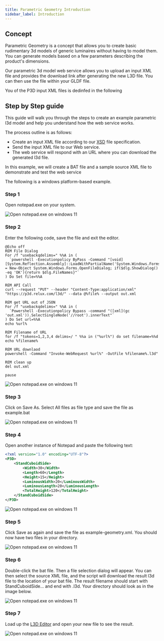 ```yaml
---
title: Parametric Geometry Introduction
sidebar_label: Introduction
---
```


## Concept

Parametric Geometry is a concept that allows you to create basic rudimentary 3d models of generic luminaires without having to model them. You can generate models based on a few parameters describing the product's dimensions.

Our parametric 3d model web service allows you to upload an input XML file and provides the download link after generating the new L3D file. You can then use the file within your GLDF file.

You  of the P3D input XML files is dedinfed in the following

## Step by Step guide

This guide will walk you through the steps to create an example parametric l3d model and help you understand how the web service works.

The process outline is as follows:

- Create an input XML file according to our <a href="/xsd/p3d/p3d.xsd" target="_blank">XSD</a> file specification.
- Send the input XML file to our Web service.
- The web service will respond with an URL where you can download the generated l3d file.

In this example, we will create a BAT file and a sample source XML file to demonstrate and test the web service

The following is a windows platform-based example.

### Step 1

Open notepad.exe on your system.

![Open notepad.exe on windows 11](/img/docs/geometry/screenshots/opennotepad.webp)

### Step 2
Enter the following code, save the file and exit the editor.

```
@Echo off
REM File Dialog
For /f "usebackqdelims=" %%A in (
  `powershell -Executionpolicy ByPass -Command "[void][System.Reflection.Assembly]::LoadWithPartialName('System.Windows.Forms');$dlg = New-Object System.Windows.Forms.OpenFileDialog; if($dlg.ShowDialog() -eq 'OK'){return $dlg.FileNames}"`
) Do Set file=%%A

REM API Call
curl --request "PUT" --header "Content-Type:application/xml" "https://p3d.relux.com/l3d/" --data @%file% --output out.xml

REM get URL out of JSON
For /f "usebackqdelims=" %%A in (
  `Powershell -Executionpolicy Bypass -command "([xml](gc 'out.xml')).SelectSingleNode('//root').innerText"`
) Do Set url=%%A
echo %url%

REM Filename of URL
for /f "tokens=1,2,3,4 delims=/ " %%a in ("%url%") do set filename=%%d
echo %filename%

REM URL downlaod
powershell -Command "Invoke-WebRequest %url%" -OutFile %filename%.l3d"

REM clean up
del out.xml

pause
```

![Open notepad.exe on windows 11](/img/docs/geometry/screenshots/notepad.webp)

### Step 3 
Click on Save As. Select All files as file type and save the file as example.bat

![Open notepad.exe on windows 11](/img/docs/geometry/screenshots/saveas.webp)

### Step 4
Open another instance of Notepad and paste the following text: 

```xml
<?xml version="1.0" encoding="UTF-8"?>
<P3D>
    <StandCuboidSide>
	    <Width>30</Width>
	    <Length>60</Length>
	    <Height>15</Height>
	    <LuminousWidth>20</LuminousWidth>
	    <LuminousLength>20</LuminousLength>
	    <TotalHeight>120</TotalHeight>
    </StandCuboidSide>
</P3D>
```

![Open notepad.exe on windows 11](/img/docs/geometry/screenshots/xmlnotepad.webp)

### Step 5
Click Save as again and save the file as example-geometry.xml. You should now have two files in your directory.

![Open notepad.exe on windows 11](/img/docs/geometry/screenshots/files1.webp)

### Step 6
Double-click the bat file. Then a file selection dialog will appear. You can then select the source XML file, and the script will download the result l3d file to the location of your bat file. The result filename should start with StandCuboidSide... and end with .l3d. Your directory should look as in the image below.

![Open notepad.exe on windows 11](/img/docs/geometry/screenshots/result.webp)

### Step 7
Load up the <a href="https://l3d-editor.gldf.io" target="_blank">L3D Editor</a> and open your new file to see the result.

![Open notepad.exe on windows 11](/img/docs/geometry/screenshots/resulteditor.webp)